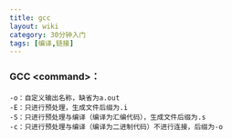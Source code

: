 ```yaml
---
title: gcc
layout: wiki
category: 30分钟入门
tags: [编译,链接]
---
```



### GCC \<command\>：

~~~Text
-o：自定义输出名称，缺省为a.out
-E：只进行预处理，生成文件后缀为.i
-S：只进行预处理与编译（编译为汇编代码），生成文件后缀为.s
-c：只进行预处理与编译（编译为二进制代码）不进行连接，后缀为-o
~~~

